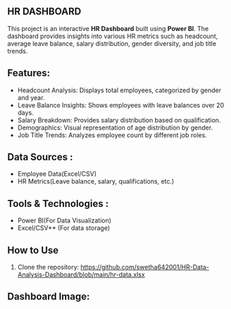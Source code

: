 ## HR DASHBOARD
This project is an interactive **HR Dashboard** built using **Power BI**. The dashboard provides insights into various HR metrics such as headcount, average leave balance, salary distribution, gender diversity, and job title trends.  

## Features:
- Headcount Analysis: Displays total employees, categorized by gender and year.  
- Leave Balance Insights: Shows employees with leave balances over 20 days.  
- Salary Breakdown: Provides salary distribution based on qualification.  
- Demographics: Visual representation of age distribution by gender.  
- Job Title Trends: Analyzes employee count by different job roles.
   
## Data Sources :
- Employee Data(Excel/CSV)  
- HR Metrics(Leave balance, salary, qualifications, etc.)  

## Tools & Technologies :
- Power BI(For Data Visualization)  
- Excel/CSV** (For data storage)  

## How to Use  
1. Clone the repository:  https://github.com/swetha642001/HR-Data-Analysis-Dashboard/blob/main/hr-data.xlsx

##  Dashboard Image:
   <link><a herf=C:\swetha\HR DASH PIC></a> </link> 
   
   
